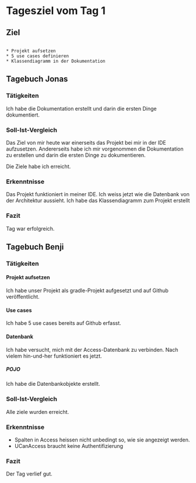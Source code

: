 # Tagesziel vom Tag 1

## Ziel
```

* Projekt aufsetzen
* 5 use cases definieren
* Klassendiagramm in der Dokumentation

```

## Tagebuch Jonas
### Tätigkeiten
Ich habe die Dokumentation erstellt und darin die ersten Dinge dokumentiert.

### Soll-Ist-Vergleich
Das Ziel von mir heute war einerseits das Projekt bei mir in der IDE aufzusetzen. Andererseits habe ich mir vorgenommen die Dokumentation zu erstellen und darin die ersten Dinge zu dokumentieren.

Die Ziele habe ich erreicht.
### Erkenntnisse
Das Projekt funktioniert in meiner IDE. Ich weiss jetzt wie die Datenbank von der Architektur aussieht. Ich habe das Klassendiagramm zum Projekt erstellt

### Fazit
Tag war erfolgreich.

## Tagebuch Benji
### Tätigkeiten
#### Projekt aufsetzen
Ich habe unser Projekt als gradle-Projekt aufgesetzt und auf Github veröffentlicht.

#### Use cases
Ich habe 5 use cases bereits auf Github erfasst.

#### Datenbank
Ich habe versucht, mich mit der Access-Datenbank zu verbinden. Nach vielem hin-und-her funktioniert es jetzt.

##### POJO
Ich habe die Datenbankobjekte erstellt. 

### Soll-Ist-Vergleich
Alle ziele wurden erreicht.

### Erkenntnisse
* Spalten in Access heissen nicht unbedingt so, wie sie angezeigt werden.
* UCanAccess braucht keine Authentifizierung

### Fazit
Der Tag verlief gut.
